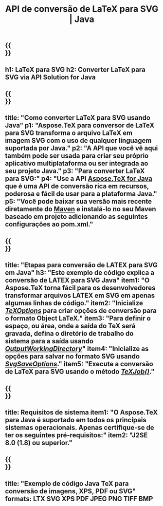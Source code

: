 ﻿---
translation: true
template: /_templates/_conversion-child-java.md
title: API de conversão de LaTeX para SVG | Java
description: Funcionalidade de conversão de LaTeX para SVG. Integre esta biblioteca Java local em seu projeto ou use aplicativos multiplataforma para converter LaTeX em SVG.
keywords: latex para svg api java, integração de latex2svg
url: /java/conversion/latex-to-svg/
family: tex
platformtag: java
feature: conversion
informat: LATEX
outformat: SVG
otherformats: PNG JPEG TIFF BMP PDF XPS
---

{{<section banner>}}
---
h1: LaTeX para SVG
h2: Converter LaTeX para SVG via API Solution for Java
---

{{<section overview>}}
---
title: "Como converter LaTeX para SVG usando Java"
p1: "Aspose.TeX para conversor de LaTeX para SVG transforma o arquivo LaTeX em imagem SVG com o uso de qualquer linguagem suportada por Java."
p2: "A API que você vê aqui também pode ser usada para criar seu próprio aplicativo multiplataforma ou ser integrada ao seu projeto Java."
p3: "Para converter LaTeX para SVG:"
p4: "Use a API [Aspose.TeX for Java](https://products.aspose.com/tex/java) que é uma API de conversão rica em recursos, poderosa e fácil de usar para a plataforma Java."
p5: "Você pode baixar sua versão mais recente diretamente do [Maven](https://repository.aspose.com/webapp/#/artifacts/browse/tree/General/repo/com/aspose/aspose-tex) e instalá-lo no seu Maven baseado em projeto adicionando as seguintes configurações ao pom.xml."
---

{{<section feature1>}}
---
title: "Etapas para conversão de LATEX para SVG em Java"
h3: "Este exemplo de código explica a conversão de LATEX para SVG Java"
item1: "O Aspose.TeX torna fácil para os desenvolvedores transformar arquivos LATEX em SVG em apenas algumas linhas de código."
item2: "Inicialize [*TeXOptions*](https://reference.aspose.com/tex/java/com.aspose.tex/TeXOptions) para criar opções de conversão para o formato Object LaTeX."
item3: "Para definir o espaço, ou área, onde a saída do TeX será gravada, defina o diretório de trabalho do sistema para a saída usando [*OutputWorkingDirectory*](https://reference.aspose.com/tex/java/com.aspose.tex/TeXOptions#getOutputWorkingDirectory--)"
item4: "Inicialize as opções para salvar no formato SVG usando [*SvgSaveOptions*](https://reference.aspose.com/tex/java/com.aspose.tex.rendering/SvgSaveOptions)."
item5: "Execute a conversão de LaTeX para SVG usando o método [*TeXJob()*](https://reference.aspose.com/tex/java/com.aspose.tex/TeXJob)."
---

{{<section feature2>}}
---
title: Requisitos de sistema
item1: "O Aspose.TeX para Java é suportado em todos os principais sistemas operacionais. Apenas certifique-se de ter os seguintes pré-requisitos:"
item2: "J2SE 8.0 (1.8) ou superior."
---

{{<section widget>}}
---
title: "Exemplo de código Java TeX para conversão de imagens, XPS, PDF ou SVG"
formats: LTX SVG XPS PDF JPEG PNG TIFF BMP
---